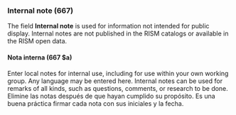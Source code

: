 ### Internal note (667)

The field **Internal note** is used for information not intended for public display. Internal notes are not published in the RISM catalogs or available in the RISM open data.

#### Nota interna (667 $a)

Enter local notes for internal use, including for use within your own working group. Any language may be entered here. Internal notes can be used for remarks of all kinds, such as questions, comments, or research to be done. Elimine las notas después de que hayan cumplido su propósito. Es una buena práctica firmar cada nota con sus iniciales y la fecha.  
